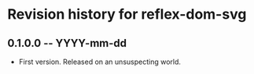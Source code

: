 # Revision history for reflex-dom-svg

## 0.1.0.0  -- YYYY-mm-dd

* First version. Released on an unsuspecting world.
